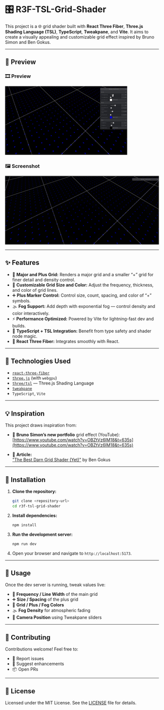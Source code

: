 # 🎛️ R3F-TSL-Grid-Shader

This project is a 🌐 grid shader built with **React Three Fiber**, **Three.js Shading Language (TSL)**, **TypeScript**, **Tweakpane**, and **Vite**. It aims to create a visually appealing and customizable grid effect inspired by Bruno Simon and Ben Gokus.

---

## 📸 Preview

### 🎞️ Preview
![Grid Shader in Action](./screenshots/thegif.gif)

### 🖼️ Screenshot
![Grid Screenshot](./screenshots/screenshot.png)

---

## ✨ Features

- 🧭 **Major and Plus Grid:** Renders a major grid and a smaller “+” grid for finer detail and density control.
- 🎨 **Customizable Grid Size and Color:** Adjust the frequency, thickness, and color of grid lines.
- ➕ **Plus Marker Control:** Control size, count, spacing, and color of “+” symbols.
- 🌫️ **Fog Support:** Add depth with exponential fog — control density and color interactively.
- ⚡ **Performance Optimized:** Powered by Vite for lightning-fast dev and builds.
- 🧠 **TypeScript + TSL Integration:** Benefit from type safety and shader node magic.
- 🧩 **React Three Fiber:** Integrates smoothly with React.

---

## 🧰 Technologies Used

- [`react-three-fiber`](https://docs.pmnd.rs/react-three-fiber/)
- [`three.js`](https://threejs.org/) (with `webgpu`)
- [`three/tsl`](https://github.com/mrdoob/three.js/tree/dev/examples/jsm/nodes) — Three.js Shading Language
- [`tweakpane`](https://cocopon.github.io/tweakpane/)
- `TypeScript`, `Vite`

---

## 💡 Inspiration

This project draws inspiration from:

- 🧠 **Bruno Simon’s new portfolio** grid effect (YouTube):  
  [https://www.youtube.com/watch?v=OBZtVz6IM18&t=635s](https://www.youtube.com/watch?v=OBZtVz6IM18&t=635s)

- 📘 **Article:**  
  ["The Best Darn Grid Shader (Yet)"](https://bgolus.medium.com/the-best-darn-grid-shader-yet-727f9278b9d8) by Ben Gokus

---

## 🚀 Installation

1. **Clone the repository:**
    ```bash
    git clone <repository-url>
    cd r3f-tsl-grid-shader
    ```

2. **Install dependencies:**
    ```bash
    npm install
    ```

3. **Run the development server:**
    ```bash
    npm run dev
    ```

4. Open your browser and navigate to `http://localhost:5173`.

---

## 🧪 Usage

Once the dev server is running, tweak values live:

- 🔁 **Frequency / Line Width** of the main grid
- ➕ **Size / Spacing** of the plus grid
- 🎨 **Grid / Plus / Fog Colors**
- 🌫️ **Fog Density** for atmospheric fading
- 🎥 **Camera Position** using Tweakpane sliders

---

## 🙌 Contributing

Contributions welcome! Feel free to:

- 🐛 Report issues
- 🌟 Suggest enhancements
- 📦 Open PRs

---

## 📄 License

Licensed under the MIT License. See the [LICENSE](LICENSE) file for details.
